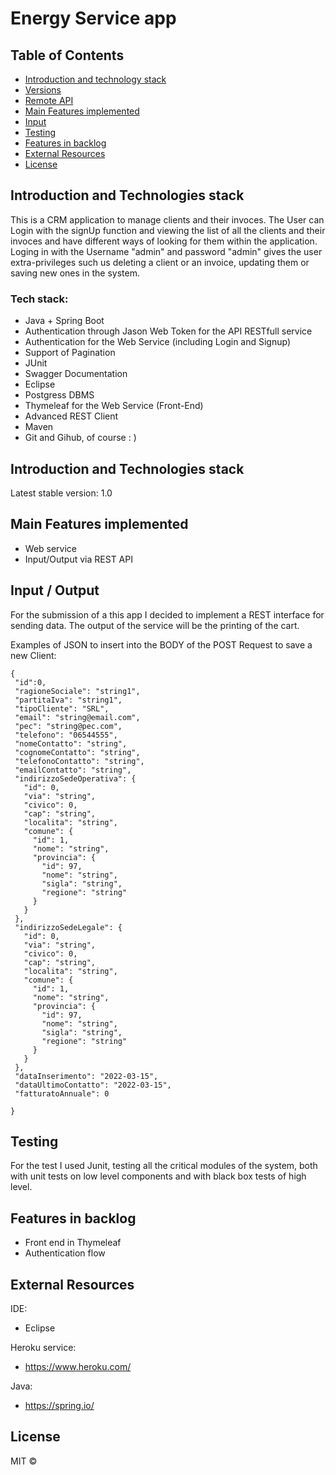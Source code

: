 # Energy Service app

## Table of Contents

- [Introduction and technology stack](#Introduction-and-Technologies-stack)
- [Versions](#Version)
- [Remote API](#Remote-API)
- [Main Features implemented](#Main-Features-implemented)
- [Input](#Input)
- [Testing](#Testing)
- [Features in backlog](#Feature-In-Backlog)
- [External Resources](#External-resources)
- [License](#License)

## Introduction and Technologies stack
This is a CRM application to manage clients and their invoces.
The User can Login with the signUp function and viewing the list of all the clients
and their invoces and have different ways of looking for them within the application.
Loging in with the Username "admin" and password "admin" gives the user extra-privileges
such us deleting a client or an invoice, updating them or saving new ones in the system.

### Tech stack: 
- Java + Spring Boot
- Authentication through Jason Web Token for the API RESTfull service
- Authentication for the Web Service (including Login and Signup)
- Support of Pagination
- JUnit
- Swagger Documentation
- Eclipse
- Postgress DBMS
- Thymeleaf for the Web Service (Front-End)
- Advanced REST Client
- Maven
- Git and Gihub, of course : ) 

## Introduction and Technologies stack

Latest stable version: 1.0  


## Main Features implemented

- Web service
- Input/Output via REST API

## Input / Output

For the submission of a this app I decided to implement a REST interface for sending data. The output of the service will be the printing of the cart.

Examples of JSON to insert into the BODY of the POST Request to save a new Client:

 ``` 
 {
  "id":0,
  "ragioneSociale": "string1",
  "partitaIva": "string1",
  "tipoCliente": "SRL",
  "email": "string@email.com",
  "pec": "string@pec.com",
  "telefono": "06544555",
  "nomeContatto": "string",
  "cognomeContatto": "string",
  "telefonoContatto": "string",
  "emailContatto": "string",
  "indirizzoSedeOperativa": {
    "id": 0,
    "via": "string",
    "civico": 0,
    "cap": "string",
    "localita": "string",
    "comune": {
      "id": 1,
      "nome": "string",
      "provincia": {
        "id": 97,
        "nome": "string",
        "sigla": "string",
        "regione": "string"
      }
    }
  },
  "indirizzoSedeLegale": {
    "id": 0,
    "via": "string",
    "civico": 0,
    "cap": "string",
    "localita": "string",
    "comune": {
      "id": 1,
      "nome": "string",
      "provincia": {
        "id": 97,
        "nome": "string",
        "sigla": "string",
        "regione": "string"
      }
    }
  },
  "dataInserimento": "2022-03-15",
  "dataUltimoContatto": "2022-03-15",
  "fatturatoAnnuale": 0
  
}
```
## Testing

For the test I used Junit, testing all the critical modules of the system, both with unit tests on low level components and with black box tests of high level. 

## Features in backlog

- Front end in Thymeleaf
- Authentication flow


## External Resources
IDE:  
- Eclipse

Heroku service:  
- https://www.heroku.com/


Java:  
- https://spring.io/

## License
MIT ©